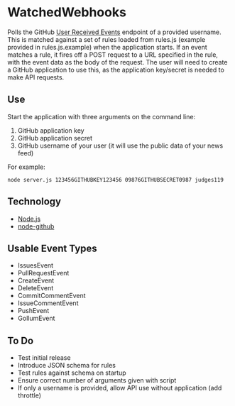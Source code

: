 # WatchedWebhooks

Polls the GitHub [User Received Events](https://developer.github.com/v3/activity/events/#list-public-events-that-a-user-has-received) endpoint of a provided username. This is matched against a set of rules loaded from rules.js (example provided in rules.js.example) when the application starts. If an event matches a rule, it fires off a POST request to a URL specified in the rule, with the event data as the body of the request. The user will need to create a GitHub application to use this, as the application key/secret is needed to make API requests.

## Use

Start the application with three arguments on the command line:

1. GitHub application key
2. GitHub application secret
3. GitHub username of your user (it will use the public data of your news feed)

For example:

`node server.js 123456GITHUBKEY123456 09876GITHUBSECRET0987 judges119`

## Technology

* [Node.js](https://nodejs.org/)
* [node-github](https://github.com/mikedeboer/node-github)

## Usable Event Types

* IssuesEvent
* PullRequestEvent
* CreateEvent
* DeleteEvent
* CommitCommentEvent
* IssueCommentEvent
* PushEvent
* GollumEvent

## To Do

* Test initial release
* Introduce JSON schema for rules
* Test rules against schema on startup
* Ensure correct number of arguments given with script
* If only a username is provided, allow API use without application (add throttle)